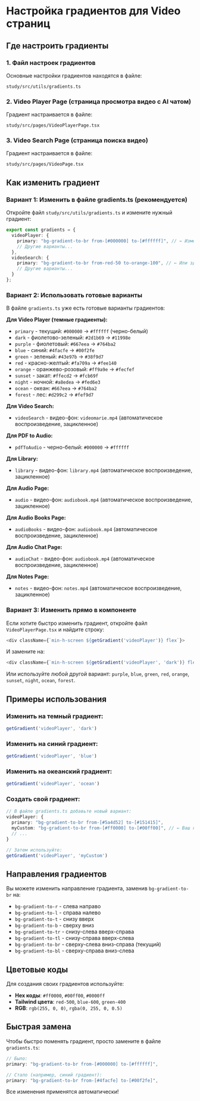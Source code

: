 # Настройка градиентов для Video страниц

## Где настроить градиенты

### 1. Файл настроек градиентов
Основные настройки градиентов находятся в файле:
```
study/src/utils/gradients.ts
```

### 2. Video Player Page (страница просмотра видео с AI чатом)
Градиент настраивается в файле:
```
study/src/pages/VideoPlayerPage.tsx
```

### 3. Video Search Page (страница поиска видео)
Градиент настраивается в файле:
```
study/src/pages/VideoPage.tsx
```

## Как изменить градиент

### Вариант 1: Изменить в файле gradients.ts (рекомендуется)

Откройте файл `study/src/utils/gradients.ts` и измените нужный градиент:

```typescript
export const gradients = {
  videoPlayer: {
    primary: "bg-gradient-to-br from-[#000000] to-[#ffffff]", // ← Измените здесь
    // Другие варианты...
  },
  videoSearch: {
    primary: "bg-gradient-to-br from-red-50 to-orange-100", // ← Или здесь
    // Другие варианты...
  }
};
```

### Вариант 2: Использовать готовые варианты

В файле `gradients.ts` уже есть готовые варианты градиентов:

**Для Video Player (темные градиенты):**
- `primary` - текущий: `#000000` → `#ffffff` (черно-белый)
- `dark` - фиолетово-зеленый: `#2d1b69` → `#11998e`
- `purple` - фиолетовый: `#667eea` → `#764ba2`
- `blue` - синий: `#4facfe` → `#00f2fe`
- `green` - зеленый: `#43e97b` → `#38f9d7`
- `red` - красно-желтый: `#fa709a` → `#fee140`
- `orange` - оранжево-розовый: `#ff9a9e` → `#fecfef`
- `sunset` - закат: `#ffecd2` → `#fcb69f`
- `night` - ночной: `#a8edea` → `#fed6e3`
- `ocean` - океан: `#667eea` → `#764ba2`
- `forest` - лес: `#d299c2` → `#fef9d7`

**Для Video Search:**
- `videoSearch` - видео-фон: `videomarie.mp4` (автоматическое воспроизведение, зацикленное)

**Для PDF to Audio:**
- `pdfToAudio` - черно-белый: `#000000` → `#ffffff`

**Для Library:**
- `library` - видео-фон: `library.mp4` (автоматическое воспроизведение, зацикленное)

**Для Audio Page:**
- `audio` - видео-фон: `audiobook.mp4` (автоматическое воспроизведение, зацикленное)

**Для Audio Books Page:**
- `audioBooks` - видео-фон: `audiobook.mp4` (автоматическое воспроизведение, зацикленное)

**Для Audio Chat Page:**
- `audioChat` - видео-фон: `audiobook.mp4` (автоматическое воспроизведение, зацикленное)

**Для Notes Page:**
- `notes` - видео-фон: `notes.mp4` (автоматическое воспроизведение, зацикленное)

### Вариант 3: Изменить прямо в компоненте

Если хотите быстро изменить градиент, откройте файл `VideoPlayerPage.tsx` и найдите строку:

```typescript
<div className={`min-h-screen ${getGradient('videoPlayer')} flex`}>
```

И замените на:

```typescript
<div className={`min-h-screen ${getGradient('videoPlayer', 'dark')} flex`}>
```

Или используйте любой другой вариант: `purple`, `blue`, `green`, `red`, `orange`, `sunset`, `night`, `ocean`, `forest`.

## Примеры использования

### Изменить на темный градиент:
```typescript
getGradient('videoPlayer', 'dark')
```

### Изменить на синий градиент:
```typescript
getGradient('videoPlayer', 'blue')
```

### Изменить на океанский градиент:
```typescript
getGradient('videoPlayer', 'ocean')
```

### Создать свой градиент:
```typescript
// В файле gradients.ts добавьте новый вариант:
videoPlayer: {
  primary: "bg-gradient-to-br from-[#5a4d52] to-[#151415]",
  myCustom: "bg-gradient-to-br from-[#ff0000] to-[#00ff00]", // ← Ваш градиент
  // ...
}

// Затем используйте:
getGradient('videoPlayer', 'myCustom')
```

## Направления градиентов

Вы можете изменить направление градиента, заменив `bg-gradient-to-br` на:

- `bg-gradient-to-r` - слева направо
- `bg-gradient-to-l` - справа налево
- `bg-gradient-to-t` - снизу вверх
- `bg-gradient-to-b` - сверху вниз
- `bg-gradient-to-tr` - снизу-слева вверх-справа
- `bg-gradient-to-tl` - снизу-справа вверх-слева
- `bg-gradient-to-br` - сверху-слева вниз-справа (текущий)
- `bg-gradient-to-bl` - сверху-справа вниз-слева

## Цветовые коды

Для создания своих градиентов используйте:

- **Hex коды**: `#ff0000`, `#00ff00`, `#0000ff`
- **Tailwind цвета**: `red-500`, `blue-600`, `green-400`
- **RGB**: `rgb(255, 0, 0)`, `rgba(0, 255, 0, 0.5)`

## Быстрая замена

Чтобы быстро поменять градиент, просто замените в файле `gradients.ts`:

```typescript
// Было:
primary: "bg-gradient-to-br from-[#000000] to-[#ffffff]",

// Стало (например, синий градиент):
primary: "bg-gradient-to-br from-[#4facfe] to-[#00f2fe]",
```

Все изменения применятся автоматически! 